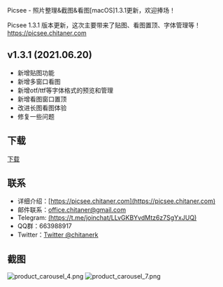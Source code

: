 Picsee - 照片整理&截图&看图[macOS]1.3.1更新，欢迎捧场！


Picsee 1.3.1 版本更新，这次主要带来了贴图、看图置顶、字体管理等！
https://picsee.chitaner.com

## v1.3.1 (2021.06.20)
- 新增贴图功能
- 新增多窗口看图
- 新增otf/ttf等字体格式的预览和管理
- 新增看图窗口置顶
- 改进长图看图体验
- 修复一些问题


## 下载
[下载](https://apps.apple.com/cn/app/picsee-%E7%9C%8B%E5%9B%BE-%E6%88%AA%E5%9B%BE/id1454805783?mt=12)


## 联系
- 详细介绍：[https://picsee.chitaner.com](https://picsee.chitaner.com)
- 邮件联系：[office.chitaner@gmail.com](mailto:office.chitaner@gmail.com)
- Telegram: [(https://t.me/joinchat/LLvGKBYvdMtz6z7SgYxJUQ)](https://t.me/joinchat/LLvGKBYvdMtz6z7SgYxJUQ)
- QQ群：663988917
- Twitter：[Twitter @chitanerk](https://twitter.com/chitanerk)

## 截图
![product_carousel_4.png](https://gitee.com/chitaner/image-cloud/raw/master/Picsee/product_carousel_4R5Vwv1.png)
![product_carousel_7.png](https://gitee.com/chitaner/image-cloud/raw/master/Picsee/product_carousel_7P6gij7.png)




